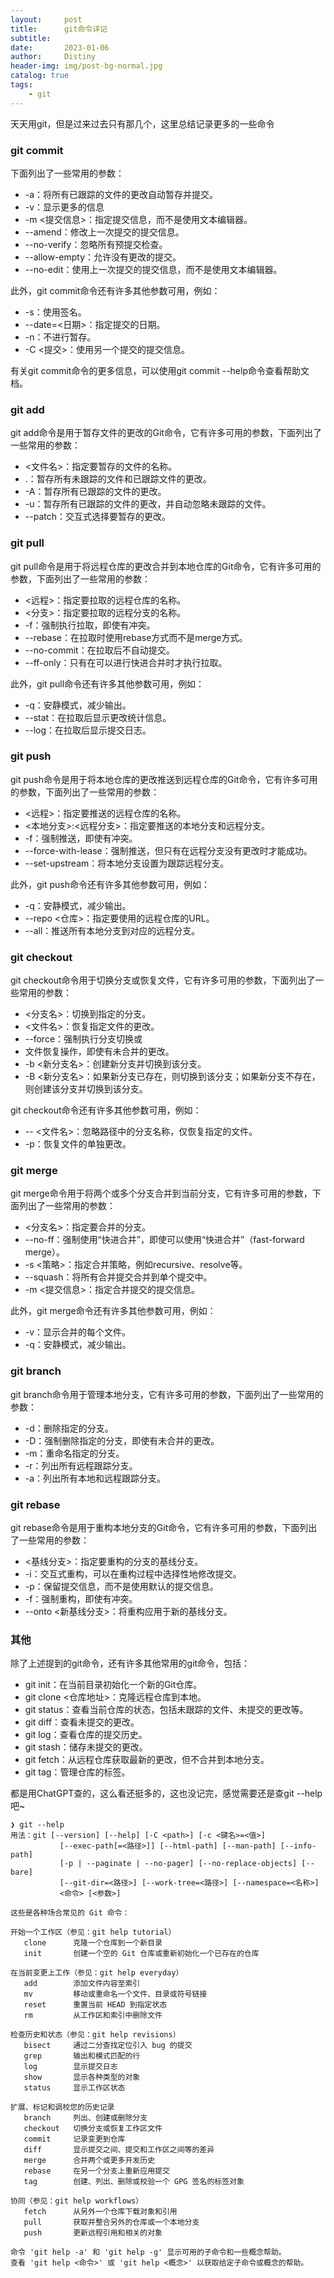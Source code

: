 ```yaml
---
layout:     post
title:      git命令详记
subtitle:   
date:       2023-01-06
author:     Distiny
header-img: img/post-bg-normal.jpg
catalog: true
tags:
    - git
---
```


天天用git，但是过来过去只有那几个，这里总结记录更多的一些命令

### git commit

下面列出了一些常用的参数：

- -a：将所有已跟踪的文件的更改自动暂存并提交。
- -v：显示更多的信息
- -m <提交信息>：指定提交信息，而不是使用文本编辑器。
- --amend：修改上一次提交的提交信息。
- --no-verify：忽略所有预提交检查。
- --allow-empty：允许没有更改的提交。
- --no-edit：使用上一次提交的提交信息，而不是使用文本编辑器。

此外，git commit命令还有许多其他参数可用，例如：

- -s：使用签名。
- --date=<日期>：指定提交的日期。
- -n：不进行暂存。
- -C <提交>：使用另一个提交的提交信息。

有关git commit命令的更多信息，可以使用git commit --help命令查看帮助文档。

### git add

git add命令是用于暂存文件的更改的Git命令，它有许多可用的参数，下面列出了一些常用的参数：

- <文件名>：指定要暂存的文件的名称。
- .：暂存所有未跟踪的文件和已跟踪文件的更改。
- -A：暂存所有已跟踪的文件的更改。
- -u：暂存所有已跟踪的文件的更改，并自动忽略未跟踪的文件。
- --patch：交互式选择要暂存的更改。

### git pull

git pull命令是用于将远程仓库的更改合并到本地仓库的Git命令，它有许多可用的参数，下面列出了一些常用的参数：

- <远程>：指定要拉取的远程仓库的名称。
- <分支>：指定要拉取的远程分支的名称。
- -f：强制执行拉取，即使有冲突。
- --rebase：在拉取时使用rebase方式而不是merge方式。
- --no-commit：在拉取后不自动提交。
- --ff-only：只有在可以进行快进合并时才执行拉取。

此外，git pull命令还有许多其他参数可用，例如：

- -q：安静模式，减少输出。
- --stat：在拉取后显示更改统计信息。
- --log：在拉取后显示提交日志。

### git push

git push命令是用于将本地仓库的更改推送到远程仓库的Git命令，它有许多可用的参数，下面列出了一些常用的参数：

- <远程>：指定要推送的远程仓库的名称。
- <本地分支>:<远程分支>：指定要推送的本地分支和远程分支。
- -f：强制推送，即使有冲突。
- --force-with-lease：强制推送，但只有在远程分支没有更改时才能成功。
- --set-upstream：将本地分支设置为跟踪远程分支。

此外，git push命令还有许多其他参数可用，例如：

- -q：安静模式，减少输出。
- --repo <仓库>：指定要使用的远程仓库的URL。
- --all：推送所有本地分支到对应的远程分支。

### git checkout

git checkout命令用于切换分支或恢复文件，它有许多可用的参数，下面列出了一些常用的参数：

- <分支名>：切换到指定的分支。
- <文件名>：恢复指定文件的更改。
- --force：强制执行分支切换或
- 文件恢复操作，即使有未合并的更改。
- -b <新分支名>：创建新分支并切换到该分支。
- -B <新分支名>：如果新分支已存在，则切换到该分支；如果新分支不存在，则创建该分支并切换到该分支。

git checkout命令还有许多其他参数可用，例如：

- -- <文件名>：忽略路径中的分支名称，仅恢复指定的文件。
- -p：恢复文件的单独更改。

### git merge

git merge命令用于将两个或多个分支合并到当前分支，它有许多可用的参数，下面列出了一些常用的参数：

- <分支名>：指定要合并的分支。
- --no-ff：强制使用“快进合并”，即使可以使用“快进合并”（fast-forward merge）。
- -s <策略>：指定合并策略，例如recursive、resolve等。
- --squash：将所有合并提交合并到单个提交中。
- -m <提交信息>：指定合并提交的提交信息。

此外，git merge命令还有许多其他参数可用，例如：

- -v：显示合并的每个文件。
- -q：安静模式，减少输出。

### git branch

git branch命令用于管理本地分支，它有许多可用的参数，下面列出了一些常用的参数：

- -d：删除指定的分支。
- -D：强制删除指定的分支，即使有未合并的更改。
- -m：重命名指定的分支。
- -r：列出所有远程跟踪分支。
- -a：列出所有本地和远程跟踪分支。

### git rebase

git rebase命令是用于重构本地分支的Git命令，它有许多可用的参数，下面列出了一些常用的参数：

- <基线分支>：指定要重构的分支的基线分支。
- -i：交互式重构，可以在重构过程中选择性地修改提交。
- -p：保留提交信息，而不是使用默认的提交信息。
- -f：强制重构，即使有冲突。
- --onto <新基线分支>：将重构应用于新的基线分支。

### 其他

除了上述提到的git命令，还有许多其他常用的git命令，包括：

- git init：在当前目录初始化一个新的Git仓库。
- git clone <仓库地址>：克隆远程仓库到本地。
- git status：查看当前仓库的状态，包括未跟踪的文件、未提交的更改等。
- git diff：查看未提交的更改。
- git log：查看仓库的提交历史。
- git stash：储存未提交的更改。
- git fetch：从远程仓库获取最新的更改，但不合并到本地分支。
- git tag：管理仓库的标签。

都是用ChatGPT查的，这么看还挺多的，这也没记完，感觉需要还是查git --help吧~

```shell
❯ git --help
用法：git [--version] [--help] [-C <path>] [-c <键名>=<值>]
           [--exec-path[=<路径>]] [--html-path] [--man-path] [--info-path]
           [-p | --paginate | --no-pager] [--no-replace-objects] [--bare]
           [--git-dir=<路径>] [--work-tree=<路径>] [--namespace=<名称>]
           <命令> [<参数>]

这些是各种场合常见的 Git 命令：

开始一个工作区（参见：git help tutorial）
   clone      克隆一个仓库到一个新目录
   init       创建一个空的 Git 仓库或重新初始化一个已存在的仓库

在当前变更上工作（参见：git help everyday）
   add        添加文件内容至索引
   mv         移动或重命名一个文件、目录或符号链接
   reset      重置当前 HEAD 到指定状态
   rm         从工作区和索引中删除文件

检查历史和状态（参见：git help revisions）
   bisect     通过二分查找定位引入 bug 的提交
   grep       输出和模式匹配的行
   log        显示提交日志
   show       显示各种类型的对象
   status     显示工作区状态

扩展、标记和调校您的历史记录
   branch     列出、创建或删除分支
   checkout   切换分支或恢复工作区文件
   commit     记录变更到仓库
   diff       显示提交之间、提交和工作区之间等的差异
   merge      合并两个或更多开发历史
   rebase     在另一个分支上重新应用提交
   tag        创建、列出、删除或校验一个 GPG 签名的标签对象

协同（参见：git help workflows）
   fetch      从另外一个仓库下载对象和引用
   pull       获取并整合另外的仓库或一个本地分支
   push       更新远程引用和相关的对象

命令 'git help -a' 和 'git help -g' 显示可用的子命令和一些概念帮助。
查看 'git help <命令>' 或 'git help <概念>' 以获取给定子命令或概念的帮助。
```

